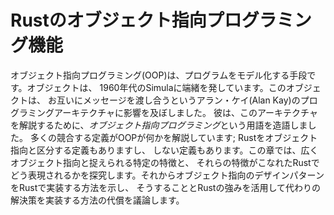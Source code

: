 <!--
# Object-Oriented Programming Features of Rust
-->

# Rustのオブジェクト指向プログラミング機能

<!--
Object-oriented programming (OOP) is a way of modeling programs. Objects came
from Simula in the 1960s. Those objects influenced Alan Kay’s programming
architecture in which objects pass messages to each other. He coined the term
*object-oriented programming* in 1967 to describe this architecture. Many
competing definitions describe what OOP is; some definitions would classify
Rust as object oriented, but other definitions would not. In this chapter,
we'll explore certain characteristics that are commonly considered object
oriented and how those characteristics translate to idiomatic Rust. We’ll then
show you how to implement an object-oriented design pattern in Rust and discuss
the trade-offs of doing so versus implementing a solution using some of Rust’s
strengths instead.
-->

オブジェクト指向プログラミング(OOP)は、プログラムをモデル化する手段です。オブジェクトは、
1960年代のSimulaに端緒を発しています。このオブジェクトは、
お互いにメッセージを渡し合うというアラン・ケイ(Alan Kay)のプログラミングアーキテクチャに影響を及ぼしました。
彼は、このアーキテクチャを解説するために、*オブジェクト指向プログラミング*という用語を造語しました。
多くの競合する定義がOOPが何かを解説しています; Rustをオブジェクト指向と区分する定義もありますし、
しない定義もあります。この章では、広くオブジェクト指向と捉えられる特定の特徴と、
それらの特徴がこなれたRustでどう表現されるかを探究します。それからオブジェクト指向のデザインパターンをRustで実装する方法を示し、
そうすることとRustの強みを活用して代わりの解決策を実装する方法の代償を議論します。
